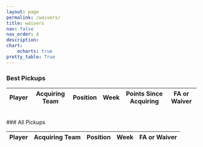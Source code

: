 ```yaml
---
layout: page
permalink: /waivers/
title: waivers
nav: false
nav_order: 4
description:
chart:
    echarts: true
pretty_table: True
---
```


### Best Pickups
<table
data-click-to-select="true"
data-search="false"
data-toggle="table"
data-url="{{ "/assets/json/transactions/best_fa_2025.json"}}">
<thead>
    <tr>
     <th data-field="player_name" data-halign="left" data-align="left" data-sortable="false">Player</th>
     <th data-field="team" data-halign="center" data-align="center" data-sortable="false">Acquiring Team</th>
     <th data-field="position" data-halign="center" data-align="center" data-sortable="false">Position</th>
     <th data-field="week" data-halign="center" data-align="center" data-sortable="false">Week</th>
     <th data-field="points_after" data-halign="center" data-align="center" data-sortable="true">Points Since Acquiring</th>
     <th data-field="type" data-halign="center" data-align="center" data-sortable="true">FA or Waiver</th>
    </tr>
</thead>
</table>
<br>
### All Pickups
<table
data-click-to-select="true"
data-height="930"
data-search="false"
data-toggle="table"
data-url="{{ "/assets/json/transactions/all_fa_2025.json"}}">
<thead>
    <tr>
     <th data-field="player_name" data-halign="left" data-align="left" data-sortable="false">Player</th>
     <th data-field="team" data-halign="center" data-align="center" data-sortable="true">Acquiring Team</th>
     <th data-field="position" data-halign="center" data-align="center" data-sortable="true">Position</th>
     <th data-field="week" data-halign="center" data-align="center" data-sortable="true">Week</th>
     <th data-field="type" data-halign="center" data-align="center" data-sortable="true">FA or Waiver</th>
    </tr>
</thead>
</table>
